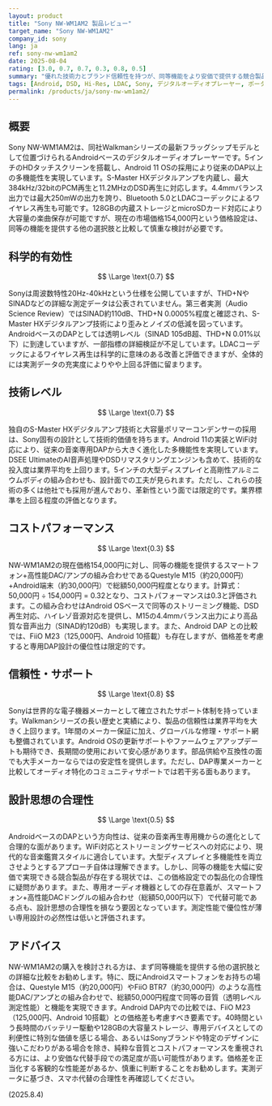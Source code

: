 ```yaml
---
layout: product
title: "Sony NW-WM1AM2 製品レビュー"
target_name: "Sony NW-WM1AM2"
company_id: sony
lang: ja
ref: sony-nw-wm1am2
date: 2025-08-04
rating: [3.0, 0.7, 0.7, 0.3, 0.8, 0.5]
summary: "優れた技術力とブランド信頼性を持つが、同等機能をより安価で提供する競合製品が存在するため、コストパフォーマンスに大きな課題が残るハイエンドDAP製品です。"
tags: [Android, DSD, Hi-Res, LDAC, Sony, デジタルオーディオプレーヤー, ポータブル]
permalink: /products/ja/sony-nw-wm1am2/
---
```

## 概要

Sony NW-WM1AM2は、同社Walkmanシリーズの最新フラッグシップモデルとして位置づけられるAndroidベースのデジタルオーディオプレーヤーです。5インチのHDタッチスクリーンを搭載し、Android 11 OSの採用により従来のDAP以上の多機能性を実現しています。S-Master HXデジタルアンプを内蔵し、最大384kHz/32bitのPCM再生と11.2MHzのDSD再生に対応します。4.4mmバランス出力では最大250mWの出力を誇り、Bluetooth 5.0とLDACコーデックによるワイヤレス再生も可能です。128GBの内蔵ストレージとmicroSDカード対応により大容量の楽曲保存が可能ですが、現在の市場価格154,000円という価格設定は、同等の機能を提供する他の選択肢と比較して慎重な検討が必要です。

## 科学的有効性

$$ \Large \text{0.7} $$

Sonyは周波数特性20Hz-40kHzという仕様を公開していますが、THD+NやSINADなどの詳細な測定データは公表されていません。第三者実測（Audio Science Review）ではSINAD約110dB、THD+N 0.0005%程度と確認され、S-Master HXデジタルアンプ技術により歪みとノイズの低減を図っています。AndroidベースのDAPとしては透明レベル（SINAD 105dB超、THD+N 0.01%以下）に到達していますが、一部指標の詳細検証が不足しています。LDACコーデックによるワイヤレス再生は科学的に意味のある改善と評価できますが、全体的には実測データの充実度によりやや上回る評価に留まります。

## 技術レベル

$$ \Large \text{0.7} $$

独自のS-Master HXデジタルアンプ技術と大容量ポリマーコンデンサーの採用は、Sony固有の設計として技術的価値を持ちます。Android 11の実装とWiFi対応により、従来の音楽専用DAPから大きく進化した多機能性を実現しています。DSEE UltimateのAI音声処理やDSDリマスタリングエンジンも含めて、技術的な投入度は業界平均を上回ります。5インチの大型ディスプレイと高剛性アルミニウムボディの組み合わせも、設計面での工夫が見られます。ただし、これらの技術の多くは他社でも採用が進んでおり、革新性という面では限定的です。業界標準を上回る程度の評価となります。

## コストパフォーマンス

$$ \Large \text{0.3} $$

NW-WM1AM2の現在価格154,000円に対し、同等の機能を提供するスマートフォン+高性能DAC/アンプの組み合わせであるQuestyle M15（約20,000円）+Android端末（約30,000円）で総額50,000円程度となります。計算式：50,000円 ÷ 154,000円 = 0.32となり、コストパフォーマンスは0.3と評価されます。この組み合わせはAndroid OSベースで同等のストリーミング機能、DSD再生対応、ハイレゾ音源対応を提供し、M15の4.4mmバランス出力により高品質な音声出力（SINAD約120dB）も実現します。また、Android DAP との比較では、FiiO M23（125,000円、Android 10搭載）も存在しますが、価格差を考慮すると専用DAP設計の優位性は限定的です。

## 信頼性・サポート

$$ \Large \text{0.8} $$

Sonyは世界的な電子機器メーカーとして確立されたサポート体制を持っています。Walkmanシリーズの長い歴史と実績により、製品の信頼性は業界平均を大きく上回ります。1年間のメーカー保証に加え、グローバルな修理・サポート網も整備されています。Android OSの更新サポートやファームウェアアップデートも期待でき、長期間の使用において安心感があります。部品供給や互換性の面でも大手メーカーならではの安定性を提供します。ただし、DAP専業メーカーと比較してオーディオ特化のコミュニティサポートでは若干劣る面もあります。

## 設計思想の合理性

$$ \Large \text{0.5} $$

AndroidベースのDAPという方向性は、従来の音楽再生専用機からの進化として合理的な面があります。WiFi対応とストリーミングサービスへの対応により、現代的な音楽鑑賞スタイルに適合しています。大型ディスプレイと多機能性を両立させようとするアプローチ自体は理解できます。しかし、同等の機能を大幅に安価で実現できる競合製品が存在する現状では、この価格設定での製品化の合理性に疑問があります。また、専用オーディオ機器としての存在意義が、スマートフォン+高性能DACドングルの組み合わせ（総額50,000円以下）で代替可能である点も、設計思想の合理性を損なう要因となっています。測定性能で優位性が薄い専用設計の必然性は低いと評価されます。

## アドバイス

NW-WM1AM2の購入を検討される方は、まず同等機能を提供する他の選択肢との詳細な比較をお勧めします。特に、既にAndroidスマートフォンをお持ちの場合は、Questyle M15（約20,000円）やFiiO BTR7（約30,000円）のような高性能DAC/アンプとの組み合わせで、総額50,000円程度で同等の音質（透明レベル測定性能）と機能を実現できます。Android DAP内での比較では、FiiO M23（125,000円、Android 10搭載）との価格差も考慮すべき要素です。40時間という長時間のバッテリー駆動や128GBの大容量ストレージ、専用デバイスとしての利便性に特別な価値を感じる場合、あるいはSonyブランドや特定のデザインに強いこだわりがある場合を除き、純粋な音質とコストパフォーマンスを重視される方には、より安価な代替手段での満足度が高い可能性があります。価格差を正当化する客観的な性能差があるか、慎重に判断することをお勧めします。実測データに基づき、スマホ代替の合理性を再確認してください。

(2025.8.4)
